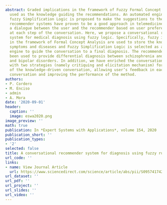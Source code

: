 ```yaml
---
abstract: Graded implications in the framework of Fuzzy Formal Concept Analysis are
  used as the knowledge guiding the recommendations. An automated engine based on
  fuzzy Simplification Logic is proposed to make the suggestions to the users. Conversational
  recommender systems have proven to be a good approach in telemedicine, building
  a dialogue between the user and the recommender based on user preferences provided
  at each step of the conversation. Here, we propose a conversational recommender
  system for medical diagnosis using fuzzy logic. Specifically, fuzzy implications
  in the framework of Formal Concept Analysis are used to store the knowledge about
  symptoms and diseases and Fuzzy Simplification Logic is selected as an appropriate
  engine to guide the conversation to a final diagnosis. The recommender system has
  been used to provide differential diagnosis between schizophrenia and schizoaffective
  and bipolar disorders. In addition, we have enriched the conversational strategy
  with two strategies (namely critiquing and elicitation mechanism) for a better understanding
  of the knowledge-driven conversation, allowing user’s feedback in each step of the
  conversation and improving the performance of the method.
authors:
- P. Cordero
- M. Enciso
- admin
- A. Mora
date: '2020-09-01'
header:
  caption: ''
  image: eswa2020.png
image_preview: ''
math: true
publication: In *Expert Systems with Applications*, volume 154, 2020
publication_short: ''
publication_types:
- '2'
selected: false
title: A conversational recommender system for diagnosis using fuzzy rules
url_code: ''
links:
- name: View Journal Article
  url: https://www.sciencedirect.com/science/article/abs/pii/S0957417420302736
url_dataset: ''
url_pdf: ''
url_project: ''
url_slides: ''
url_video: ''
---
```


